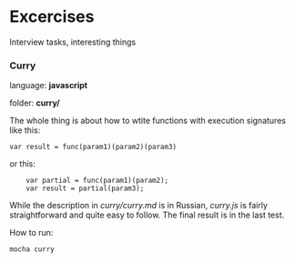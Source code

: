 Excercises
==========

Interview tasks, interesting things

### Curry

language: **javascript**

folder: **curry/**

The whole thing is about how to wtite functions with execution signatures like this: 

    var result = func(param1)(param2)(param3)

or this:

~~~
    var partial = func(param1)(param2);
    var result = partial(param3);
~~~

While the description in *curry/curry.md* is in Russian, *curry.js* is fairly straightforward and quite easy to follow. The final result is in the last test.

How to run: 

    mocha curry

